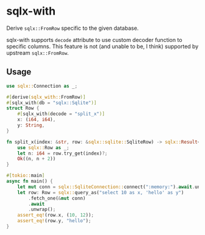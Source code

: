# sqlx-with
Derive `sqlx::FromRow` specific to the given database.

sqlx-with supports `decode` attribute to use custom decoder function to specific columns.
This feature is not (and unable to be, I think) supported by upstream `sqlx::FromRow`.

## Usage
```rust
use sqlx::Connection as _;

#[derive(sqlx_with::FromRow)]
#[sqlx_with(db = "sqlx::Sqlite")]
struct Row {
    #[sqlx_with(decode = "split_x")]
    x: (i64, i64),
    y: String,
}

fn split_x(index: &str, row: &sqlx::sqlite::SqliteRow) -> sqlx::Result<(i64, i64)> {
    use sqlx::Row as _;
    let n: i64 = row.try_get(index)?;
    Ok((n, n + 2))
}

#[tokio::main]
async fn main() {
    let mut conn = sqlx::SqliteConnection::connect(":memory:").await.unwrap();
    let row: Row = sqlx::query_as("select 10 as x, 'hello' as y")
        .fetch_one(&mut conn)
        .await
        .unwrap();
    assert_eq!(row.x, (10, 12));
    assert_eq!(row.y, "hello");
}
```
